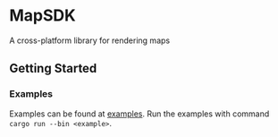 # MapSDK

A cross-platform library for rendering maps

## Getting Started

### Examples

Examples can be found at [examples](examples). Run the examples with command `cargo run --bin <example>`.
